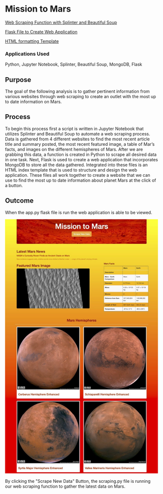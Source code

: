 # Mission to Mars

[Web Scraping Function with Splinter and Beautiful Soup](https://github.com/c-geisel/Mission-to-Mars/blob/main/scraping.py)

[Flask File to Create Web Application](https://github.com/c-geisel/Mission-to-Mars/blob/main/app.py)

[HTML formatting Template](https://github.com/c-geisel/Mission-to-Mars/blob/main/templates/index.html)

### Applications Used
Python, Jupyter Notebook, Splinter, Beautiful Soup, MongoDB, Flask

## Purpose
The goal of the following analysis is to gather pertinent information from various websites through web scraping to create an outlet with the most up to date information on Mars. 

## Process
To begin this process first a script is written in Jupyter Notebook that utilizes Splinter and Beautiful Soup to automate a web scraping process. Data is gathered from 4 different websites to find the most recent article title and summary posted, the most recent featured image, a table of Mar’s facts, and images on the different hemispheres of Mars. After we are grabbing this data, a function is created in Python to scrape all desired data in one task. Next, Flask is used to create a web application that incorporates MongoDB to store all the data gathered. Integrated into these files is an HTML index template that is used to structure and design the web application. These files all work together to create a website that we can use to find the most up to date information about planet Mars at the click of a button.

## Outcome 
When the app.py flask file is run the web application is able to be viewed. 

![Mars_Webapp.jpg](Images/Mars_Webapp.jpg)

By clicking the "Scrape New Data" Button, the scraping.py file is running our web scraping function to gather the latest data on Mars.

